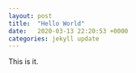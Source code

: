 ```yaml
---
layout: post
title:  "Hello World"
date:   2020-03-13 22:20:53 +0000
categories: jekyll update
---
```

This is it.